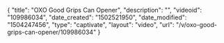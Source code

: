 {
    "title": "OXO Good Grips Can Opener",
    "description": "",
    "videoid": "109986034",
    "date_created": "1502521950",
    "date_modified": "1504247456",
    "type": "captivate",
    "layout": "video",
    "url": "\/v\/oxo-good-grips-can-opener\/109986034"
}